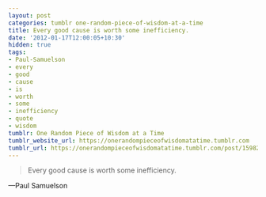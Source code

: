 ```yaml
---
layout: post
categories: tumblr one-random-piece-of-wisdom-at-a-time
title: Every good cause is worth some inefficiency.
date: '2012-01-17T12:00:05+10:30'
hidden: true
tags:
- Paul-Samuelson
- every
- good
- cause
- is
- worth
- some
- inefficiency
- quote
- wisdom
tumblr: One Random Piece of Wisdom at a Time
tumblr_website_url: https://onerandompieceofwisdomatatime.tumblr.com
tumblr_url: https://onerandompieceofwisdomatatime.tumblr.com/post/15982397689/every-good-cause-is-worth-some-inefficiency
---
```

> Every good cause is worth some inefficiency.

—Paul Samuelson
